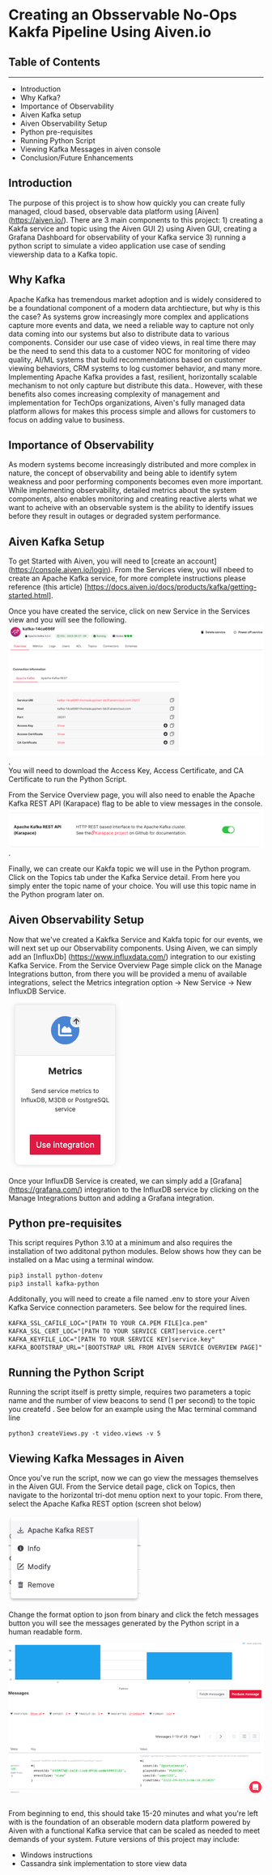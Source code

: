 # Creating an Obsservable No-Ops Kakfa Pipeline Using Aiven.io

## Table of Contents
---------------------

* Introduction
* Why Kafka?
* Importance of Observability
* Aiven Kafka setup
* Aiven Observability Setup
* Python pre-requisites
* Running Python Script
* Viewing Kafka Messages in aiven console
* Conclusion/Future Enhancements


## Introduction 

The purpose of this project is to show how quickly you can create fully managed, cloud based, observable data platform using [Aiven] (https://aiven.io/).  There are 3 main components to this project: 1) creating a Kakfa service and topic using the Aiven GUI 2) using Aiven GUI, creating a Grafana Dashboard for observability of your Kafka service 3) running a python script to simulate a video application use case of sending viewership data to a Kafka topic.

## Why Kafka
Apache Kafka has tremendous market adoption and is widely considered to be a foundational component of a modern data archtiecture, but why is this the case?   As systems grow increasingly more complex and applications capture more events and data, we need a reliable way to capture not only data coming into our systems but also to distribute data to various components.  Consider our use case of video views, in real time there may be the need to send this data to a customer NOC for monitoring of video quality, AI/ML systems that build recommendations based on customer viewing behaviors, CRM systems to log customer behavior, and many more.  Implementing Apache Kafka provides a fast, resilient, horizontally scalable mechanism to not only capture but distribute this data..  However, with these benefits also comes increasing complexity of management and implementation for TechOps organizations, Aiven's fully managed data platform allows for makes this process simple and allows for customers to focus on adding value to business.

## Importance of Observability
As modern systems become increasingly distributed and more complex in nature, the concept of observability and being able to identify sytem weakness and poor performing components becomes even more important.  While implementing observability, detailed metrics about the system components, also enables monitoring and creating reactive alerts what we want to acheive with an observable system is the ability to identify issues before they result in outages or degraded system performance.

## Aiven Kafka Setup

To get Started with Aiven, you will need to [create an account] (https://console.aiven.io/login).  From the Services view, you will nbeed to create an Apache Kafka service, for more complete instructions please reference (this article) [https://docs.aiven.io/docs/products/kafka/getting-started.html].  

Once you have created the service, click on new Service in the Services view and you will see the following. 
![Kakfa Service Overview](img/aiven-kakfa-service-overview.png).  
You will need to download the Access Key, Access Certificate, and CA Certificate to run the Python Script.   

From the Service Overview page, you will also need to enable the Apache Kafka REST API (Karapace) flag to be able to view messages in the console.  ![Kakfa REST Integration](img/aiven-kafka-rest.png).

Finally, we can create our Kakfa topic we will use in the Python program.  Click on the Topics tab under the Kafka Service detail.  From here you simply enter the topic name of your choice.  You will use this topic name in the Python program later on.

## Aiven Observability Setup  
Now that we've created a Kakfka Service and Kakfa topic for our events, we will next set up our Observability components.  Using Aiven, we can simply add an [InfluxDb] (https://www.influxdata.com/) integration to our existing Kafka Service.  From the Service Overview Page simple click on the Manage Integrations button, from there you will be provided a menu of available integrations, select the Metrics integration option -> New Service -> New InfluxDB Service.

![Metrics Integration](img/aiven-metrics.png)

Once your InfluxDB Service is created, we can simply add a [Grafana] (https://grafana.com/) integration to the InfluxDB service by clicking on the Manage Integrations button and adding a Grafana integration.  
 
## Python pre-requisites
This script requires Python 3.10 at a minimum and also requires the installation of two additonal python modules. Below shows how they can be installed on a Mac using a terminal window.

```
pip3 install python-dotenv
pip3 install kafka-python
```

Additonally, you will need to create a file named .env to store your Aiven Kafka Service connection parameters.  See below for the required lines. 
```
KAFKA_SSL_CAFILE_LOC="[PATH TO YOUR CA.PEM FILE]ca.pem"
KAFKA_SSL_CERT_LOC="[PATH TO YOUR SERVICE CERT]service.cert"
KAFKA_KEYFILE_LOC="[PATH TO YOUR SERVICE KEY]service.key"
KAFKA_BOOTSTRAP_URL="[BOOTSTRAP URL FROM AIVEN SERVICE OVERVIEW PAGE]"
```

## Running the Python Script 

Running the script itself is pretty simple, requires two parameters a topic name and the number of view beacons to send (1 per second) to the topic you createfd .  See below for an example using the Mac terminal command line 

```
python3 createViews.py -t video.views -v 5

```

## Viewing Kafka Messages in Aiven

Once you've run the script, now we can go view the messages themselves in the Aiven GUI.  From the Service detail page, click on Topics, then navigate to the horizontal tri-dot menu option next to your topic.  From there, select the Apache Kafka REST option (screen shot below)

![Menu](img/aiven-menu.png)

Change the format option to json from binary and click the fetch messages button you will see the messages generated by the Python script in a human readable form.

![Kafka Messages](img/aiven-messages.png)


##

From beginning to end, this should take 15-20 minutes and what you're left with is the foundation of an obserable modern data platform powered by Aiven with a functional Kafka service that can be scaled as needed to meet demands of your system.  Future versions of this project may include:

- Windows instructions
- Cassandra sink implementation to store view data
